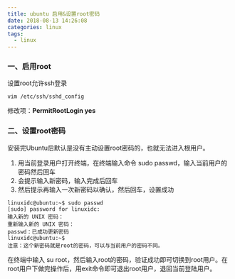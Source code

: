```yaml
---
title: ubuntu 启用&设置root密码
date: 2018-08-13 14:26:08
categories: linux
tags:
  - linux
---
```

### 一、启用root
设置root允许ssh登录
        
    vim /etc/ssh/sshd_config
    
修改项：**PermitRootLogin yes**

### 二、设置root密码

安装完Ubuntu后默认是没有主动设置root密码的，也就无法进入根用户。
1. 用当前登录用户打开终端，在终端输入命令 sudo passwd，输入当前用户的密码然后回车
2. 会提示输入新密码，输入完成后回车
3. 然后提示再输入一次新密码以确认，然后回车，设置成功
```
linuxidc@ubuntu:~$ sudo passwd
[sudo] password for linuxidc: 
输入新的 UNIX 密码： 
重新输入新的 UNIX 密码： 
passwd：已成功更新密码
linuxidc@ubuntu:~$
注意：这个新密码就是root的密码，可以与当前用户的密码不同。
```
在终端中输入 su root，然后输入root的密码，验证成功即可切换到root用户。在root用户下做完操作后，用exit命令即可退出root用户，退回当前登陆用户。

